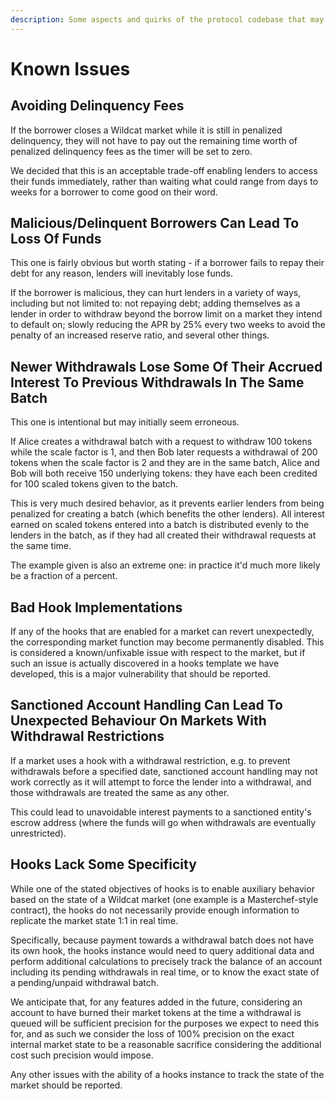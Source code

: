 ```yaml
---
description: Some aspects and quirks of the protocol codebase that may raise concern.
---
```


# Known Issues

## **Avoiding Delinquency Fees**

If the borrower closes a Wildcat market while it is still in penalized delinquency, they will not have to pay out the remaining time worth of penalized delinquency fees as the timer will be set to zero.

We decided that this is an acceptable trade-off enabling lenders to access their funds immediately, rather than waiting what could range from days to weeks for a borrower to come good on their word.

## **Malicious/Delinquent Borrowers Can Lead To Loss Of Funds**

This one is fairly obvious but worth stating - if a borrower fails to repay their debt for any reason, lenders will inevitably lose funds.

If the borrower is malicious, they can hurt lenders in a variety of ways, including but not limited to: not repaying debt; adding themselves as a lender in order to withdraw beyond the borrow limit on a market they intend to default on; slowly reducing the APR by 25% every two weeks to avoid the penalty of an increased reserve ratio, and several other things.

## **Newer Withdrawals Lose Some Of Their Accrued Interest To Previous Withdrawals In The Same Batch**

This one is intentional but may initially seem erroneous.

If Alice creates a withdrawal batch with a request to withdraw 100 tokens while the scale factor is 1, and then Bob later requests a withdrawal of 200 tokens when the scale factor is 2 and they are in the same batch, Alice and Bob will both receive 150 underlying tokens: they have each been credited for 100 scaled tokens given to the batch.

This is very much desired behavior, as it prevents earlier lenders from being penalized for creating a batch (which benefits the other lenders). All interest earned on scaled tokens entered into a batch is distributed evenly to the lenders in the batch, as if they had all created their withdrawal requests at the same time.

The example given is also an extreme one: in practice it'd much more likely be a fraction of a percent.

## **Bad Hook Implementations**

If any of the hooks that are enabled for a market can revert unexpectedly, the corresponding market function may become permanently disabled. This is considered a known/unfixable issue with respect to the market, but if such an issue is actually discovered in a hooks template we have developed, this is a major vulnerability that should be reported.

## **Sanctioned Account Handling Can Lead To Unexpected Behaviour On Markets With Withdrawal Restrictions**

If a market uses a hook with a withdrawal restriction, e.g. to prevent withdrawals before a specified date, sanctioned account handling may not work correctly as it will attempt to force the lender into a withdrawal, and those withdrawals are treated the same as any other.

This could lead to unavoidable interest payments to a sanctioned entity's escrow address (where the funds will go when withdrawals are eventually unrestricted).

## **Hooks Lack Some Specificity**

While one of the stated objectives of hooks is to enable auxiliary behavior based on the state of a Wildcat market (one example is a Masterchef-style contract), the hooks do not necessarily provide enough information to replicate the market state 1:1 in real time.

Specifically, because payment towards a withdrawal batch does not have its own hook, the hooks instance would need to query additional data and perform additional calculations to precisely track the balance of an account including its pending withdrawals in real time, or to know the exact state of a pending/unpaid withdrawal batch.

We anticipate that, for any features added in the future, considering an account to have burned their market tokens at the time a withdrawal is queued will be sufficient precision for the purposes we expect to need this for, and as such we consider the loss of 100% precision on the exact internal market state to be a reasonable sacrifice considering the additional cost such precision would impose.

Any other issues with the ability of a hooks instance to track the state of the market should be reported.
